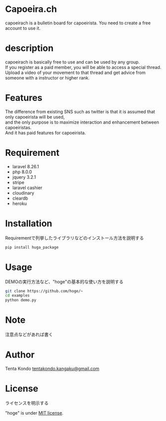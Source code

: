 # Capoeira.ch
capoeirach is a bulletin board for capoeirista. You need to create a free account to use it.

 
# description
capoeirach is basically free to use and can be used by any group.<br>
If you register as a paid member, you will be able to access a special thread.<br>
Upload a video of your movement to that thread and get advice from someone with a instructor or higher rank.
 
# Features
 
The difference from existing SNS such as twitter is that it is assumed that only capoeirista will be used, <br>
and the only purpose is to maximize interaction and enhancement between capoeiristas. <br>
And it has paid features for capoeirista.
 
# Requirement
* laravel 8.26.1
* php 8.0.0
* jquery 3.2.1
* stripe
* laravel cashier 
* cloudinary
* cleardb
* heroku
 
# Installation
 
Requirementで列挙したライブラリなどのインストール方法を説明する
 
```bash
pip install huga_package
```
 
# Usage
 
DEMOの実行方法など、"hoge"の基本的な使い方を説明する
 
```bash
git clone https://github.com/hoge/~
cd examples
python demo.py
```
 
# Note
 
注意点などがあれば書く
 
# Author
 
 Tenta Kondo
 tentakondo.kangaku@gmail.com

 
# License
ライセンスを明示する
 
"hoge" is under [MIT license](https://en.wikipedia.org/wiki/MIT_License).
 

